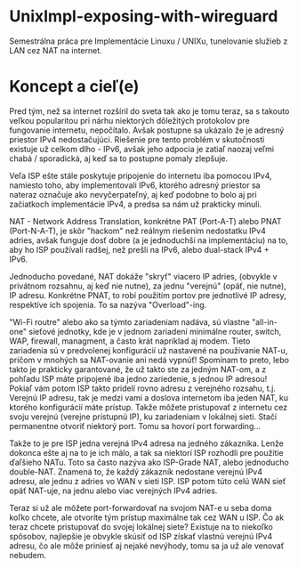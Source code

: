 # UnixImpl-exposing-with-wireguard
Semestrálna práca pre Implementácie Linuxu / UNIXu, tunelovanie služieb z LAN cez NAT na internet.


# Koncept a cieľ(e)
Pred tým, než sa internet rozšíril do sveta tak ako je tomu teraz, sa s takouto veľkou popularitou pri nárhu niektorých dôležitých protokolov pre fungovanie internetu, nepočítalo. Avšak postupne sa ukázalo že je adresný priestor IPv4 nedostačujúci. Riešenie pre tento problém v skutočnosti existuje už celkom dlho - IPv6, avšak jeho adpocia je zatiaľ naozaj veľmi chabá / sporadická, aj keď sa to postupne pomaly zlepšuje.

Veľa ISP ešte stále poskytuje pripojenie do internetu iba pomocou IPv4, namiesto toho, aby implementovali IPv6, ktorého adresný priestor sa nateraz označuje ako nevyčerpateľný, aj keď podobne to bolo aj pri začiatkoch implementácie IPv4, a predsa sa nám už prakticky minuli.

NAT - Network Address Translation, konkrétne PAT (Port-A-T) alebo PNAT (Port-N-A-T), je skôr "hackom" než reálnym riešením nedostatku IPv4 adries, avšak funguje dosť dobre (a je jednoduchší na implementáciu) na to, aby ho ISP používali radšej, než prešli na IPv6, alebo dual-stack IPv4 + IPv6.

Jednoducho povedané, NAT dokáže "skryť" viacero IP adries, (obvykle v privátnom rozsahnu, aj keď nie nutne), za jednu "verejnú" (opäť, nie nutne), IP adresu. Konkrétne PNAT, to robí použitím portov pre jednotlivé IP adresy, respektíve ich spojenia. To sa nazýva "Overload"-ing.

"Wi-Fi routre" alebo ako sa týmto zariadeniam nadáva, sú vlastne "all-in-one" sieťové jednotky, kde je v jednom zariadení minimálne router, switch, WAP, firewall, managment, a často krát napríklad aj modem. Tieto zariadenia sú v predvolenej konfigurácií už nastavené na používanie NAT-u, pričom v mnohých sa NAT-ovanie ani nedá vypnúť!
Spomínam to preto, lebo takto je prakticky garantované, že už takto ste za jedným NAT-om, a z pohľadu ISP máte pripojené iba jedno zariedenie, s jednou IP adresou! Pokiaľ vám potom ISP takto pridelí rovno adresu z verejného rozsahu, t.j. Verejnú IP adresu, tak je medzi vami a doslova internetom iba jeden NAT, ku ktorého konfigurácií máte prístup. Takže môžete pristupovať z internetu cez svoju verejnú (verejne prístupnú IP), ku zariadeniam v lokálnej sieti. Stačí permanentne otvoriť niektorý port. Tomu sa hovorí port forwarding...

Takže to je pre ISP jedna verejná IPv4 adresa na jedného zákazníka. Lenže dokonca ešte aj na to je ich málo, a tak sa niektorí ISP rozhodli pre použitie ďaľšieho NATu. Toto sa často nazýva ako ISP-Grade NAT, alebo jednoducho double-NAT. Znamená to, že každý zákazník nedostane verejnú IPv4 adresu, ale jednu z adries vo WAN v sieti ISP. ISP potom túto celú WAN sieť opäť NAT-uje, na jednu alebo viac verejných IPv4 adries.

Teraz si už ale môžete port-forwardovať na svojom NAT-e u seba doma koľko chcete, ale otvoríte tým prístup maximálne tak cez WAN u ISP. Čo ak teraz chcete pristupovať do svojej lokálnej siete? Existuje na to niekoľko spôsobov, najlepšie je obvykle skúsiť od ISP získať vlastnú verejnú IPv4 adresu, čo ale môže priniesť aj nejaké nevýhody, tomu sa ja už ale venovať nebudem.



